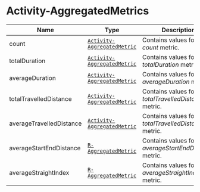 # Activity-AggregatedMetrics

Name        |Type      | Description
------------|----------|------------
count | [`Activity-AggregatedMetric`](/api/reference/data-modelsata-models/r-aggregated-metric/activity.md) | Contains values for the *count* metric.
totalDuration | [`Activity-AggregatedMetric`](/api/reference/data-modelsata-models/r-aggregated-metric/activity.md) | Contains values for the *totalDuration* metric.
averageDuration | [`Activity-AggregatedMetric`](/api/reference/data-modelsata-models/r-aggregated-metric/activity.md) | Contains values for the *averageDuration* metric.
totalTravelledDistance | [`Activity-AggregatedMetric`](/api/reference/data-modelsata-models/r-aggregated-metric/activity.md) | Contains values for the *totalTravelledDistance* metric.
averageTravelledDistance | [`Activity-AggregatedMetric`](/api/reference/data-modelsata-models/r-aggregated-metric/activity.md) | Contains values for the *totalTravelledDistance* metric.
averageStartEndDistance | [`R-AggregatedMetric`](/api/reference/data-modelsata-models/r-aggregated-metric/activity.md) | Contains values for the *averageStartEndDistance* metric.
averageStraightIndex | [`R-AggregatedMetric`](/api/reference/data-modelsata-models/r-aggregated-metric/activity.md) | Contains values for the *averageStraightIndex* metric.

